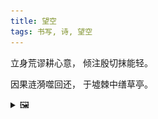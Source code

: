```yaml
---
title: 望空
tags: 书写, 诗, 望空
---
```


立身荒谬耕心意，
倾注殷切抹能轻。

因果涟漪噬回还，
于墟棘中缮草亭。

<details><summary>🖼️</summary>

![](writings/images/2019-05-24-09-18-wang-kong.JPG)

</details>
